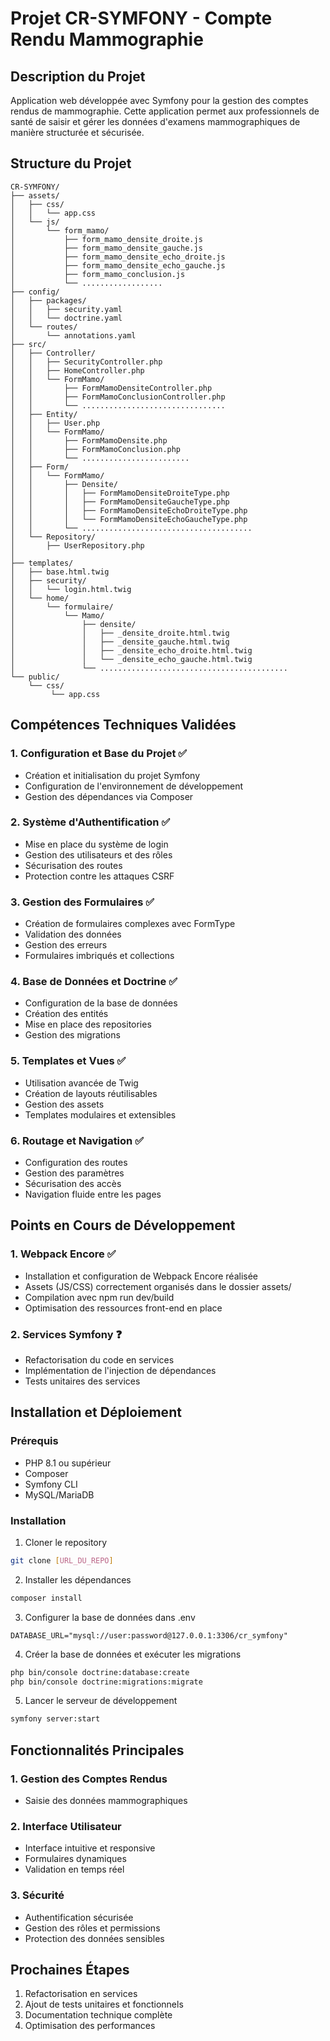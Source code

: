 # Projet CR-SYMFONY - Compte Rendu Mammographie

## Description du Projet
Application web développée avec Symfony pour la gestion des comptes rendus de mammographie. Cette application permet aux professionnels de santé de saisir et gérer les données d'examens mammographiques de manière structurée et sécurisée.

## Structure du Projet

```
CR-SYMFONY/
├── assets/
│   ├── css/
│   │   └── app.css
│   └── js/
│       └── form_mamo/
│           ├── form_mamo_densite_droite.js
│           ├── form_mamo_densite_gauche.js
│           ├── form_mamo_densite_echo_droite.js
│           ├── form_mamo_densite_echo_gauche.js
│           ├── form_mamo_conclusion.js
│           └── ..................
├── config/
│   ├── packages/
│   │   ├── security.yaml
│   │   └── doctrine.yaml
│   └── routes/
│       └── annotations.yaml
├── src/
│   ├── Controller/
│   │   ├── SecurityController.php
│   │   ├── HomeController.php
│   │   └── FormMamo/
│   │       ├── FormMamoDensiteController.php
│   │       ├── FormMamoConclusionController.php
│   │       └── ................................
│   ├── Entity/
│   │   ├── User.php
│   │   └── FormMamo/
│   │       ├── FormMamoDensite.php
│   │       ├── FormMamoConclusion.php
│   │       └── ........................
│   ├── Form/
│   │   └── FormMamo/
│   │       ├── Densite/
│   │       │   ├── FormMamoDensiteDroiteType.php
│   │       │   ├── FormMamoDensiteGaucheType.php
│   │       │   ├── FormMamoDensiteEchoDroiteType.php
│   │       │   └── FormMamoDensiteEchoGaucheType.php
│   │       └── ......................................
│   └── Repository/
│       ├── UserRepository.php
│ 
├── templates/
│   ├── base.html.twig
│   ├── security/
│   │   └── login.html.twig
│   └── home/
│       └── formulaire/
│           └── Mamo/
│               ├── densite/
│               │   ├── _densite_droite.html.twig
│               │   ├── _densite_gauche.html.twig
│               │   ├── _densite_echo_droite.html.twig
│               │   └── _densite_echo_gauche.html.twig
│               └── ..........................................
└── public/
    └── css/
         └── app.css

```

## Compétences Techniques Validées

### 1. Configuration et Base du Projet ✅
- Création et initialisation du projet Symfony
- Configuration de l'environnement de développement
- Gestion des dépendances via Composer

### 2. Système d'Authentification ✅
- Mise en place du système de login
- Gestion des utilisateurs et des rôles
- Sécurisation des routes
- Protection contre les attaques CSRF

### 3. Gestion des Formulaires ✅
- Création de formulaires complexes avec FormType
- Validation des données
- Gestion des erreurs
- Formulaires imbriqués et collections

### 4. Base de Données et Doctrine ✅
- Configuration de la base de données
- Création des entités
- Mise en place des repositories
- Gestion des migrations

### 5. Templates et Vues ✅
- Utilisation avancée de Twig
- Création de layouts réutilisables
- Gestion des assets
- Templates modulaires et extensibles

### 6. Routage et Navigation ✅
- Configuration des routes
- Gestion des paramètres
- Sécurisation des accès
- Navigation fluide entre les pages

## Points en Cours de Développement

### 1. Webpack Encore ✅
- Installation et configuration de Webpack Encore réalisée
- Assets (JS/CSS) correctement organisés dans le dossier assets/
- Compilation avec npm run dev/build
- Optimisation des ressources front-end en place

### 2. Services Symfony ❓
- Refactorisation du code en services
- Implémentation de l'injection de dépendances
- Tests unitaires des services

## Installation et Déploiement

### Prérequis
- PHP 8.1 ou supérieur
- Composer
- Symfony CLI
- MySQL/MariaDB

### Installation

1. Cloner le repository
```bash
git clone [URL_DU_REPO]
```

2. Installer les dépendances
```bash
composer install
```

3. Configurer la base de données dans .env
```
DATABASE_URL="mysql://user:password@127.0.0.1:3306/cr_symfony"
```

4. Créer la base de données et exécuter les migrations
```bash
php bin/console doctrine:database:create
php bin/console doctrine:migrations:migrate
```

5. Lancer le serveur de développement
```bash
symfony server:start
```

## Fonctionnalités Principales

### 1. Gestion des Comptes Rendus
- Saisie des données mammographiques

### 2. Interface Utilisateur
- Interface intuitive et responsive
- Formulaires dynamiques
- Validation en temps réel

### 3. Sécurité
- Authentification sécurisée
- Gestion des rôles et permissions
- Protection des données sensibles

## Prochaines Étapes

1. Refactorisation en services
2. Ajout de tests unitaires et fonctionnels
3. Documentation technique complète
4. Optimisation des performances
